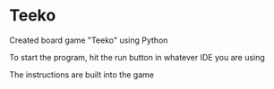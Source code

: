 # Teeko
Created board game "Teeko" using Python 

To start the program, hit the run button in whatever IDE you are using

The instructions are built into the game
